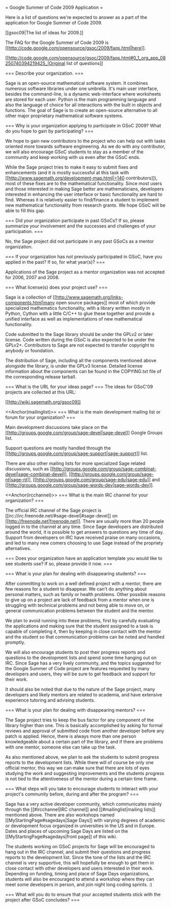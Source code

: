 = Google Summer of Code 2009 Application =

Here is a list of questions we're expected to answer as a part of the application for Google Summer of Code 2009.

[[gsoc09|The list of ideas for 2009.]]

The FAQ for the Google Summer of Code 2009 is [[http://code.google.com/opensource/gsoc/2009/faqs.html|here]].

[[http://code.google.com/opensource/gsoc/2009/faqs.html#0_1_org_app_08250740394219425_|Original list of questions]] 

=== Describe your organization. ===

Sage is an open-source mathematical software system. It combines numerous software libraries under one umbrella. It's main user interface, besides the command-line, is a dynamic web-interface where worksheets are stored for each user. Python is the main programming language and also the language of choice for all interactions with the built in objects and functions. The goal of Sage is to create an open-source alternative to all other major proprietary mathematical software systems. 

=== Why is your organization applying to participate in GSoC 2009? What do you hope to gain by participating? ===

We hope to gain new contributors to the project who can help out with tasks oriented more towards software engineering. As we do with any contributor, we will also encourage GSoC students to stay as a member of the community and keep working with us even after the GSoC ends.

While the Sage project tries to make it easy to submit fixes and enhancements (and it is mostly successful at this task with [[http://www.sagemath.org/development-map.html|>140 contributors]]), most of these fixes are to the mathematical functionality. Since most users and those interested in making Sage better are mathematicians, developers interested in enhancing the user interface or basic functionality are hard to find. Whereas it is relatively easier to find/finance a student to implement new mathematical functionality from research grants. We hope GSoC will be able to fill this gap.


=== Did your organization participate in past GSoCs? If so, please summarize your involvement and the successes and challenges of your participation. ===

No, the Sage project did not participate in any past GSoCs as a mentor organization.

=== If your organization has not previously participated in GSoC, have you applied in the past? If so, for what year(s)? ===

Applications of the Sage project as a mentor organization was not accepted for 2006, 2007 and 2008.

=== What license(s) does your project use? ===

Sage is a collection of [[http://www.sagemath.org/links-components.html|many open source packages]] most of which provide specialized mathematics functionality, with a library written mostly in Python, Cython with a little C/C++ to glue these together and provide a unified interface as well as implementations of new mathematical functionality. 

Code submitted to the Sage library should be under the GPLv2 or later license. Code written during the GSoC is also expected to be under the GPLv2+. Contributors to Sage are not expected to transfer copyright to anybody or foundation.

The distribution of Sage, including all the components mentioned above alongside the library, is under the GPLv3 license. Detailed license information about the components can be found in the COPYING.txt file of the corresponding release tarball.


=== What is the URL for your ideas page? ===
The ideas for GSoC'09 projects are collected at this URL:

[[http://wiki.sagemath.org/gsoc09]]


<<Anchor(mailinglist)>>
=== What is the main development mailing list or forum for your organization? ===

Main development discussions take place on the [[http://groups.google.com/group/sage-devel|sage-devel]] Google Groups list.

Support questions are mostly handled through the [[http://groups.google.com/group/sage-support|sage-support]] list.

There are also other mailing lists for more specialized Sage related discussions, such as [[http://groups.google.com/group/sage-combinat-devel|sage-combinat-devel]], [[http://groups.google.com/group/sage-nt|sage-nt]], [[http://groups.google.com/group/sage-edu|sage-edu]] and [[http://groups.google.com/group/sage-words-dev|sage-words-dev]].

<<Anchor(ircchannel)>>
=== What is the main IRC channel for your organization? ===


The official IRC channel of the Sage project is [[irc://irc.freenode.net/#sage-devel|#sage-devel]] on [[http://freenode.net|freenode.net]]. There are usually more than 20 people logged in to the channel at any time. Since Sage developers are distributed around the world, it is possible to get answers to questions any time of day. Support from developers on IRC have received praise on many occasions, and led to many new comers choosing to use Sage instead of the propriety alternatives.

=== Does your organization have an application template you would like to see students use? If so, please provide it now. ===

=== What is your plan for dealing with disappearing students? ===

After committing to work on a well defined project with a mentor, there are few reasons for a student to disappear. We can't do anything about personal matters, such as family or health problems. Other possible reasons to give up on a project are lack of feedback from a mentor when one is struggling with technical problems and not being able to move on, or general communication problems between the student and the mentor.

We plan to avoid running into these problems, first by carefully evaluating the applications and making sure that the student assigned to a task is capable of completing it, then by keeping in close contact with the mentor and the student so that communication problems can be noted and handled promptly. 

We will also encourage students to post their progress reports and questions to the development lists and spend some time hanging out on IRC. Since Sage has a very lively community, and the topics suggested for the Google Summer of Code project are features requested by many developers and users, they will be sure to get feedback and support for their work.

It should also be noted that due to the nature of the Sage project, many developers and likely mentors are related to academia, and have extensive experience tutoring and advising students.


=== What is your plan for dealing with disappearing mentors? ===

The Sage project tries to keep the bus factor for any component of the library higher than one. This is basically accomplished by asking for formal reviews and approval of submitted code from another developer before any patch is applied. Hence, there is always more than one person knowledgeable about a certain part of the library, and if there are problems with one mentor, someone else can take up the task.

As also mentioned above, we plan to ask the students to submit progress reports to the development lists. While there will of course be only one official mentor, this way we can make sure that there are lots of eyes studying the work and suggesting improvements and the students progress is not tied to the attentiveness of the mentor during a certain time frame.

=== What steps will you take to encourage students to interact with your project's community before, during and after the program? ===

Sage has a very active developer community, which communicates mainly through the [[#ircchannel|IRC channel]] and [[#mailinglist|mailing lists]] mentioned above. There are also workshops named [[MyStartingPage#sagedays|Sage Days]] with varying degrees of academic or development focus organized in universities in the US and in Europe. Dates and places of upcoming Sage Days are listed on the [[MyStartingPage#sagedays|front page]] of this wiki.

The students working on GSoC projects for Sage will be encouraged to hang out in the IRC channel, and submit their questions and progress reports to the development list. Since the tone of the lists and the IRC channel is very supportive, this will hopefully be enough to get them in close contact with other developers and users interested in their work. Depending on funding, timing and place of Sage Days organizations, students will also be encouraged to attend a workshop where they can meet some developers in person, and join night long coding sprints. :)

=== What will you do to ensure that your accepted students stick with the project after GSoC concludes? ===

